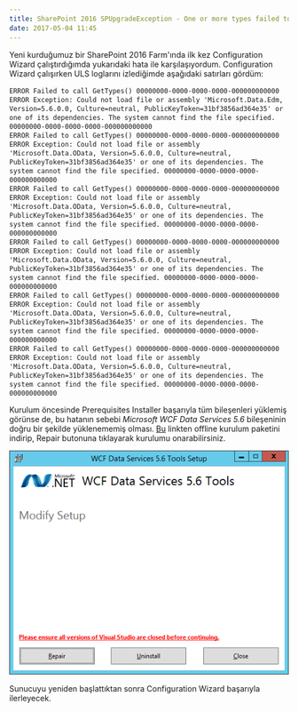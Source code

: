 ```yaml
---
title: SharePoint 2016 SPUpgradeException - One or more types failed to load.
date: 2017-05-04 11:45
---
```


Yeni kurduğumuz bir SharePoint 2016 Farm'ında ilk kez Configuration Wizard çalıştırdığımda yukarıdaki hata ile karşılaşıyordum. Configuration Wizard çalışırken ULS loglarını izlediğimde aşağıdaki satırları gördüm:

<!--more-->
```
ERROR Failed to call GetTypes() 00000000-0000-0000-0000-000000000000	 
ERROR Exception: Could not load file or assembly 'Microsoft.Data.Edm, Version=5.6.0.0, Culture=neutral, PublicKeyToken=31bf3856ad364e35' or one of its dependencies. The system cannot find the file specified. 00000000-0000-0000-0000-000000000000	 
ERROR Failed to call GetTypes() 00000000-0000-0000-0000-000000000000	 
ERROR Exception: Could not load file or assembly 'Microsoft.Data.OData, Version=5.6.0.0, Culture=neutral, PublicKeyToken=31bf3856ad364e35' or one of its dependencies. The system cannot find the file specified. 00000000-0000-0000-0000-000000000000	 
ERROR Failed to call GetTypes() 00000000-0000-0000-0000-000000000000	 
ERROR Exception: Could not load file or assembly 'Microsoft.Data.OData, Version=5.6.0.0, Culture=neutral, PublicKeyToken=31bf3856ad364e35' or one of its dependencies. The system cannot find the file specified. 00000000-0000-0000-0000-000000000000	 
ERROR Failed to call GetTypes() 00000000-0000-0000-0000-000000000000	 
ERROR Exception: Could not load file or assembly 'Microsoft.Data.OData, Version=5.6.0.0, Culture=neutral, PublicKeyToken=31bf3856ad364e35' or one of its dependencies. The system cannot find the file specified. 00000000-0000-0000-0000-000000000000	 
ERROR Failed to call GetTypes() 00000000-0000-0000-0000-000000000000	 
ERROR Exception: Could not load file or assembly 'Microsoft.Data.OData, Version=5.6.0.0, Culture=neutral, PublicKeyToken=31bf3856ad364e35' or one of its dependencies. The system cannot find the file specified. 00000000-0000-0000-0000-000000000000	 
ERROR Failed to call GetTypes() 00000000-0000-0000-0000-000000000000	 
ERROR Exception: Could not load file or assembly 'Microsoft.Data.OData, Version=5.6.0.0, Culture=neutral, PublicKeyToken=31bf3856ad364e35' or one of its dependencies. The system cannot find the file specified. 00000000-0000-0000-0000-000000000000	 

```

Kurulum öncesinde Prerequisites Installer başarıyla tüm bileşenleri yüklemiş görünse de, bu hatanın sebebi *Microsoft WCF Data Services 5.6* bileşeninin doğru bir şekilde yüklenememiş olması. [Bu](http://download.microsoft.com/download/1/C/A/1CAA41C7-88B9-42D6-9E11-3C655656DAB1/WcfDataServices.exe) linkten offline kurulum paketini indirip, Repair butonuna tıklayarak kurulumu onarabilirsiniz.

![wcf_data_services_56.png](/uploads/2017/05/wcf_data_services_56.png)

Sunucuyu yeniden başlattıktan sonra Configuration Wizard başarıyla ilerleyecek.
